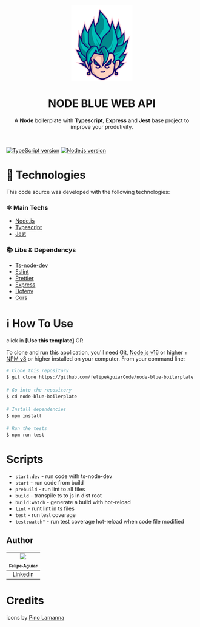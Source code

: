 <div align="center">

  <img src="./.github/assets/blue-saiyan-bg.png" alt="Logo" height="200">
  <h1 align="center"><strong>NODE BLUE WEB API</strong></h1>

  <p align="center">
	A <b>Node</b> boilerplate with <b>Typescript</b>, <b>Express</b> and <b>Jest</b> base project to improve your produtivity.
    <br />
  </p>

</div>

<br />

[![TypeScript version][ts-badge]][typescript-4-8]
[![Node.js version][nodejs-badge]][nodejs]

# 🚀 Technologies

This code source was developed with the following technologies:

### ⚛️ Main Techs

- [Node.js](https://nodejs.org/en/)
- [Typescript][typescript-npm]
- [Jest][jest-npm]

### 📚 Libs & Dependencys

- [Ts-node-dev][ts-node-dev-npm]
- [Eslint][eslint-npm]
- [Prettier][prettier-npm]
- [Express][express-npm]
- [Dotenv][dotenv-npm]
- [Cors][cors-npnm]

# :information_source: How To Use

click in **[Use this template]** OR

To clone and run this application, you'll need [Git](https://git-scm.com), [Node.js v16](https://nodejs.org/en/) or higher + [NPM v8](https://nodejs.org/en/) or higher installed on your computer. From your command line:

```bash
# Clone this repository
$ git clone https://github.com/felipeAguiarCode/node-blue-boilerplate

# Go into the repository
$ cd node-blue-boilerplate

# Install dependencies
$ npm install

# Run the tests
$ npm run test
```

# Scripts

- `start:dev` - run code with ts-node-dev
- `start` - run code from build
- `prebuild` - run lint to all files
- `build` - transpile ts to js in dist root
- `build:watch` - generate a build with hot-reload
- `lint` - runt lint in ts files
- `test` - run test coverage
- `test:watch"` - run test coverage hot-reload when code file modified

## Author

| [<img src="https://avatars3.githubusercontent.com/u/37452836?s=96&v=4"><br><sub>Felipe Aguiar</sub>](https://github.com/felipeAguiarCode) |
| :---------------------------------------------------------------------------------------------------------------------------------------: |
|                                            [Linkedin](www.linkedin.com/in/felipe-aguiar-exe/)                                             |

# Credits

icons by [Pino Lamanna][dribble-icon]

[typescript]: https://www.typescriptlang.org/
[typescript-4-8]: https://www.typescriptlang.org/
[ts-badge]: https://img.shields.io/badge/TypeScript-4.8-blue.svg
[nodejs-badge]: https://img.shields.io/badge/Node.js->=%2016.13-blue.svg
[nodejs]: https://nodejs.org/dist/latest-v16.x/docs/api/
[dribble-icon]: https://dribbble.com/Schakalwal
[eslint-npm]: https://www.npmjs.com/package/eslint
[typescript-npm]: https://www.npmjs.com/package/typescript
[prettier-npm]: https://www.npmjs.com/package/prettier
[ts-node-dev-npm]: https://www.npmjs.com/package/ts-node-dev
[jest-npm]: https://www.npmjs.com/package/jest
[express-npm]: https://www.npmjs.com/package/express
[dotenv-npm]: https://www.npmjs.com/package/dotenv
[cors-npnm]: https://www.npmjs.com/package/cors
